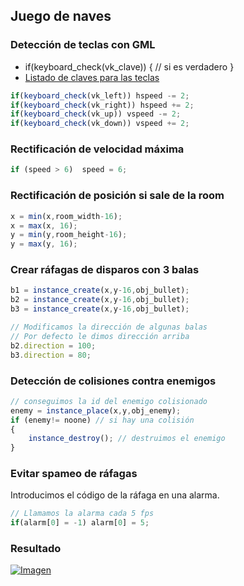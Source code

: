 ## Juego de naves
### Detección de teclas con GML
* if(keyboard_check(vk_clave)) { // si es verdadero }
* [Listado de claves para las teclas](http://docs.yoyogames.com/source/dadiospice/002_reference/mouse,%20keyboard%20and%20other%20controls/keyboard%20input/)
```javascript
if(keyboard_check(vk_left)) hspeed -= 2;
if(keyboard_check(vk_right)) hspeed += 2;
if(keyboard_check(vk_up)) vspeed -= 2;
if(keyboard_check(vk_down)) vspeed += 2;
```

### Rectificación de velocidad máxima
```javascript
if (speed > 6)  speed = 6;
```

### Rectificación de posición si sale de la room
```javascript
x = min(x,room_width-16);
x = max(x, 16);
y = min(y,room_height-16);
y = max(y, 16);
```

### Crear ráfagas de disparos con 3 balas
```javascript
b1 = instance_create(x,y-16,obj_bullet);
b2 = instance_create(x,y-16,obj_bullet);
b3 = instance_create(x,y-16,obj_bullet);

// Modificamos la dirección de algunas balas
// Por defecto le dimos dirección arriba
b2.direction = 100;
b3.direction = 80;
```

### Detección de colisiones contra enemigos
```javascript
// conseguimos la id del enemigo colisionado 
enemy = instance_place(x,y,obj_enemy); 
if (enemy!= noone) // si hay una colisión
{
    instance_destroy(); // destruimos el enemigo
}
```

### Evitar spameo de ráfagas

Introducimos el código de la ráfaga en una alarma.

```javascript
// Llamamos la alarma cada 5 fps
if(alarm[0] = -1) alarm[0] = 5;
```


### Resultado
[![Imagen](https://github.com/hcosta/referencia-gml/raw/master/aprendizaje/basicos/02_juego_de_naves.gmx/captura.jpg)](https://github.com/hcosta/referencia-gml/raw/master/aprendizaje/basicos/02_juego_de_naves.gmx/captura.jpg)